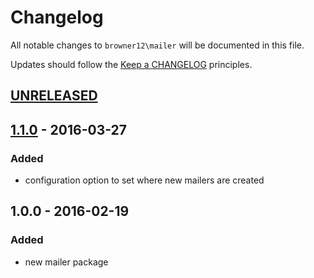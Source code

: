 # Changelog

All notable changes to `browner12\mailer` will be documented in this file.

Updates should follow the [Keep a CHANGELOG](http://keepachangelog.com/) principles.

## [UNRELEASED]

## [1.1.0] - 2016-03-27

### Added
- configuration option to set where new mailers are created

## 1.0.0 - 2016-02-19

### Added
- new mailer package

[unreleased]: https://github.com/browner12/mailer/compare/v1.1.0...HEAD
[1.1.0]: https://github.com/browner12/mailer/compare/v1.0.0...v1.1.0
